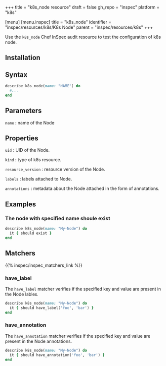 +++
title = "k8s_node resource"
draft = false
gh_repo = "inspec"
platform = "k8s"

[menu]
  [menu.inspec]
    title = "k8s_node"
    identifier = "inspec/resources/k8s/K8s Node"
    parent = "inspec/resources/k8s"
+++


Use the `k8s_node` Chef InSpec audit resource to test the configuration of k8s node.

## Installation

## Syntax

```ruby
describe k8s_node(name: "NAME") do
  #...
end
```

## Parameters

`name`
: name of the Node

## Properties

`uid`
: UID of the Node.

`kind`
: type of k8s resource.

`resource_version`
: resource version of the Node.

`labels`
: labels attached to Node.

`annotations`
: metadata about the Node attached in the form of annotations.

## Examples

### The node with specified name shoule exist

```ruby
describe k8s_node(name: "My-Node") do
  it { should exist }
end
```

## Matchers

{{% inspec/inspec_matchers_link %}}

### have_label

The `have_label` matcher verifies if the specified key and value are present in the Node lables.

```ruby
describe k8s_node(name: "My-Node") do
  it { should have_label('foo', 'bar') }
end
```

### have_annotation

The `have_annotation` matcher verifies if the specified key and value are present in the Node annotations.

```ruby
describe k8s_node(name: "My-Node") do
  it { should have_annotation('foo', 'bar') }
end
```
